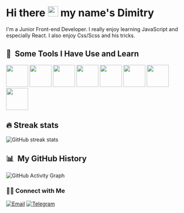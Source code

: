 <h1> Hi there <img src="https://media.giphy.com/media/hvRJCLFzcasrR4ia7z/giphy.gif" width="28"> my name's Dimitry </h1>

<p>I'm a Junior Front-end Developer. I really enjoy learning JavaScript and especially React. I also enjoy Css/Scss and his tricks.</p>

<h2> 🚀 &nbsp;Some Tools I Have Use and Learn</h2>
<div>
 <span> <img width='60px' src="https://cdn.jsdelivr.net/gh/devicons/devicon/icons/html5/html5-original-wordmark.svg" /> </span>
 <span> <img width='60px' src="https://cdn.jsdelivr.net/gh/devicons/devicon/icons/css3/css3-original-wordmark.svg" /> </span>
 <span> <img width='60px' src="https://cdn.jsdelivr.net/gh/devicons/devicon/icons/sass/sass-original.svg" />  </span>
 <span> <img width='60px' src="https://cdn.jsdelivr.net/gh/devicons/devicon/icons/javascript/javascript-original.svg" /> </span>
 <span> <img width='60px' src="https://cdn.jsdelivr.net/gh/devicons/devicon/icons/react/react-original-wordmark.svg"/> </span>
 <span> <img width='60px' src="https://cdn.jsdelivr.net/gh/devicons/devicon/icons/redux/redux-original.svg" /> </span>
 <span> <img width='60px' src="https://cdn.jsdelivr.net/gh/devicons/devicon/icons/git/git-original-wordmark.svg" /> </span>
 <span> <img width='60px' src="https://cdn.jsdelivr.net/gh/devicons/devicon/icons/webpack/webpack-original-wordmark.svg" /> </span>
</div>

<h2>🔥 Streak stats </h2>

![GitHub streak stats](https://github-readme-streak-stats.herokuapp.com/?user=Dimitry-prog)  

<h2> 📊 &nbsp;My GitHub History</h2>

![GitHub Activity Graph](https://activity-graph.herokuapp.com/graph?username=Dimitry-prog&theme=dracula)  

<h3> 🤝🏻 Connect with Me </h3>

<p align="left">
<a href="mailto:kfifa3@gmail.com"><img alt="Email" src="https://img.shields.io/badge/Email-kfifa3@gmail.com-blue?style=flat&logo=gmail"></a>
 <a href="https://t.me/Dmitry_Myt" target="_blank"><img alt="Telegram" src="https://img.shields.io/badge/Telegram-Dimitry-blue?style=flat&logo=telegram"></a>
</p>


